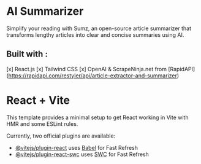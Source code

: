 # AI Summarizer

Simplify your reading with Sumz, an open-source article summarizer that transforms lengthy articles into clear and concise summaries using AI.

## Built with :

[x] React.js
[x] Tailwind CSS
[x] OpenAI & ScrapeNinja.net from [RapidAPI] (https://rapidapi.com/restyler/api/article-extractor-and-summarizer)

# React + Vite

This template provides a minimal setup to get React working in Vite with HMR and some ESLint rules.

Currently, two official plugins are available:

- [@vitejs/plugin-react](https://github.com/vitejs/vite-plugin-react/blob/main/packages/plugin-react/README.md) uses [Babel](https://babeljs.io/) for Fast Refresh
- [@vitejs/plugin-react-swc](https://github.com/vitejs/vite-plugin-react-swc) uses [SWC](https://swc.rs/) for Fast Refresh
